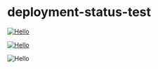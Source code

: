 # deployment-status-test

[![Hello](https://dry0f3.deta.dev/tests/test/test.yml/badge.svg?branch=test&event=deployment_status)](https://github.com/mikBighne98/deployment-status-test/actions/workflows/test.yml)

[![Hello](https://dry0f3.deta.dev/tests/test/test.yml/badge.svg?branch=test&event=deployment_status)](https://github.com/mikBighne98/deployment-status-test/actions/workflows/test.yml)

![Hello](https://dry0f3.deta.dev/tests/test/test.yml/badge.svg?branch=test&event=deployment_status)
